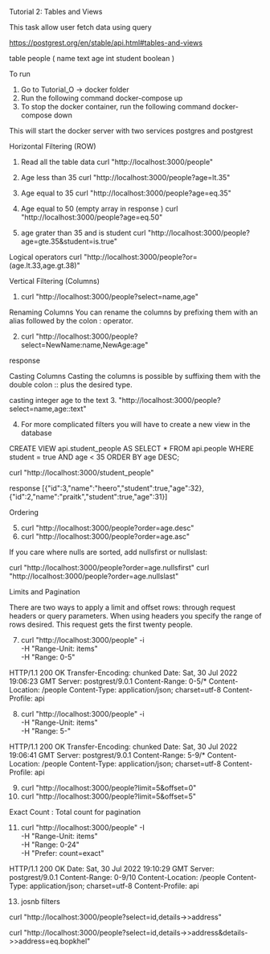 Tutorial 2: Tables and Views

This task allow user fetch data using query

https://postgrest.org/en/stable/api.html#tables-and-views

table people (
   name text
   age  int
   student  boolean
)

To run 

1. Go to Tutorial_O -> docker folder
2. Run the following command
   docker-compose up 
3. To stop the docker container, run the following command
   docker-compose down 

This will start the docker server with two services postgres and postgrest 


Horizontal Filtering (ROW)

1. Read all the table data 
   curl "http://localhost:3000/people"

2. Age less than 35
   curl "http://localhost:3000/people?age=lt.35"

3. Age equal to 35
   curl "http://localhost:3000/people?age=eq.35"
 
4. Age equal to 50 (empty array in response )
   curl "http://localhost:3000/people?age=eq.50"

5. age grater than 35 and is student
   curl "http://localhost:3000/people?age=gte.35&student=is.true"


Logical operators
 curl "http://localhost:3000/people?or=(age.lt.33,age.gt.38)"


 Vertical Filtering (Columns)

 1. curl "http://localhost:3000/people?select=name,age"

 Renaming Columns
 You can rename the columns by prefixing them with an alias followed by the colon : operator.

 2. curl "http://localhost:3000/people?select=NewName:name,NewAge:age"

 response
 <!-- [{"NewName":"jeevan","NewAge":""}] -->

 Casting Columns
 Casting the columns is possible by suffixing them with the double colon :: plus the desired type.

  casting integer age to the text
 3. "http://localhost:3000/people?select=name,age::text"

 <!-- [{"name":"jeevan","age":"30"}] -->


4. For more complicated filters you will have to create a new view in the database

CREATE VIEW api.student_people AS
SELECT *
  FROM api.people
 WHERE student = true
    AND age < 35
ORDER BY age DESC;

curl "http://localhost:3000/student_people"

response 
[{"id":3,"name":"heero","student":true,"age":32},
 {"id":2,"name":"praitk","student":true,"age":31}]


 Ordering

 5. curl "http://localhost:3000/people?order=age.desc"
 6. curl "http://localhost:3000/people?order=age.asc"

 If you care where nulls are sorted, add nullsfirst or nullslast:

 curl "http://localhost:3000/people?order=age.nullsfirst"
 curl "http://localhost:3000/people?order=age.nullslast"


Limits and Pagination

There are two ways to apply a limit and offset rows: through request headers or query parameters. When using headers you specify the range of rows desired. This request gets the first twenty people.

7. curl "http://localhost:3000/people" -i \
  -H "Range-Unit: items" \
  -H "Range: 0-5"

HTTP/1.1 200 OK
Transfer-Encoding: chunked
Date: Sat, 30 Jul 2022 19:06:23 GMT
Server: postgrest/9.0.1
Content-Range: 0-5/*
Content-Location: /people
Content-Type: application/json; charset=utf-8
Content-Profile: api

8. curl "http://localhost:3000/people" -i \
  -H "Range-Unit: items" \
  -H "Range: 5-"

HTTP/1.1 200 OK
Transfer-Encoding: chunked
Date: Sat, 30 Jul 2022 19:06:41 GMT
Server: postgrest/9.0.1
Content-Range: 5-9/*
Content-Location: /people
Content-Type: application/json; charset=utf-8
Content-Profile: api


9.  curl "http://localhost:3000/people?limit=5&offset=0"
10.  curl "http://localhost:3000/people?limit=5&offset=5"



Exact Count : Total count for pagination

11. curl "http://localhost:3000/people" -I \
  -H "Range-Unit: items" \
  -H "Range: 0-24" \
  -H "Prefer: count=exact"

  
HTTP/1.1 200 OK
Date: Sat, 30 Jul 2022 19:10:29 GMT
Server: postgrest/9.0.1
Content-Range: 0-9/10
Content-Location: /people
Content-Type: application/json; charset=utf-8
Content-Profile: api


13. josnb filters

curl "http://localhost:3000/people?select=id,details->>address"


curl "http://localhost:3000/people?select=id,details->>address&details->>address=eq.bopkhel"